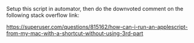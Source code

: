 Setup this script in automator, then do the downvoted comment on the following stack overflow link:

https://superuser.com/questions/815162/how-can-i-run-an-applescript-from-my-mac-with-a-shortcut-without-using-3rd-part
